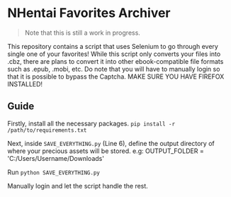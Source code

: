 # NHentai Favorites Archiver

> Note that this is still a work in progress.

This repository contains a script that uses Selenium to go through every single one of your favorites!
While this script only converts your files into .cbz, there are plans to convert it into other ebook-compatible file formats such as .epub, .mobi, etc.
Do note that you will have to manually login so that it is possible to bypass the Captcha.
MAKE SURE YOU HAVE FIREFOX INSTALLED!

## Guide
Firstly, install all the necessary packages.
`pip install -r /path/to/requirements.txt`

Next, inside `SAVE_EVERYTHING.py` (Line 6), define the output directory of where your precious assets will be stored.
e.g: OUTPUT_FOLDER = 'C:/Users/Username/Downloads'

Run `python SAVE_EVERYTHING.py`

Manually login and let the script handle the rest.
